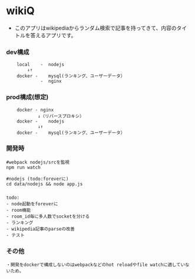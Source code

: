 # wikiQ

- このアプリはwikipediaからランダム検索で記事を持ってきて、内容のタイトルを答えるアプリです。

### dev構成
```
	local	 -	nodejs	
		↓↑	
	docker -	mysql(ランキング、ユーザーデータ）	
		     -	nginx
```

### prod構成(想定)
```
	docker - nginx	
			↓（リバースプロキシ）	
	docker -	nodejs
			↓↑	
	docker -	mysql(ランキング、ユーザーデータ）
```

### 開発時
```
#webpack nodejs/srcを監視
npm run watch

#nodejs (todo:foreverに)
cd data/nodejs && node app.js
```

###
```
todo:
- node起動をforeverに
- room機能
- room_id毎に多人数でsocketを分ける
- ランキング
- wikipedia記事のparseの改善
- テスト
```

### その他
```
・開発をdockerで構成しないのはwebpackなどのhot reloadやfile watchに適していないため。
```